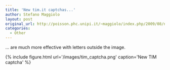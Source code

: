 ```yaml
---
title: 'New tim.it captchas...'
author: Stefano Maggiolo
layout: post
original_url: http://poisson.phc.unipi.it/~maggiolo/index.php/2009/08/new-tim-it-captchas/
categories:
  - Other
---
```

... are much more effective with letters outside the image.

<!--more-->

{% include figure.html url='/images/tim_captcha.png' caption='New TIM captcha' %}

